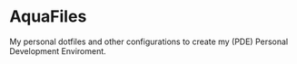 # AquaFiles
My personal dotfiles and other configurations to create my (PDE) Personal Development Enviroment.
